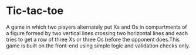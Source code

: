 # Tic-tac-toe
A game in which two players alternately put Xs and Os in compartments of a figure formed by two vertical lines crossing two horizontal lines and each tries to get a row of three Xs or three Os before the opponent does.This game is built on the front-end using simple logic and validation checks only.
